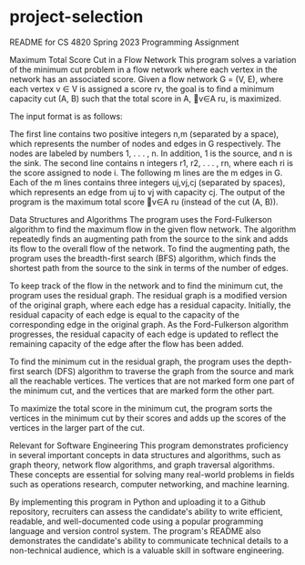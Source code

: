 # project-selection

README for CS 4820 Spring 2023 Programming Assignment

Maximum Total Score Cut in a Flow Network
This program solves a variation of the minimum cut problem in a flow network where each vertex in the network has an associated score. Given a flow network G = (V, E), where each vertex v ∈ V is assigned a score rv, the goal is to find a minimum capacity cut (A, B) such that the total score in A, 􏰂v∈A ru, is maximized.

The input format is as follows:

The first line contains two positive integers n,m (separated by a space), which represents the number of nodes and edges in G respectively. The nodes are labeled by numbers 1, . . . , n. In addition, 1 is the source, and n is the sink.
The second line contains n integers r1, r2, . . . , rn, where each ri is the score assigned to node i.
The following m lines are the m edges in G. Each of the m lines contains three integers uj,vj,cj (separated by spaces), which represents an edge from uj to vj with capacity cj.
The output of the program is the maximum total score 􏰂v∈A ru (instead of the cut (A, B)).

Data Structures and Algorithms
The program uses the Ford-Fulkerson algorithm to find the maximum flow in the given flow network. The algorithm repeatedly finds an augmenting path from the source to the sink and adds its flow to the overall flow of the network. To find the augmenting path, the program uses the breadth-first search (BFS) algorithm, which finds the shortest path from the source to the sink in terms of the number of edges.

To keep track of the flow in the network and to find the minimum cut, the program uses the residual graph. The residual graph is a modified version of the original graph, where each edge has a residual capacity. Initially, the residual capacity of each edge is equal to the capacity of the corresponding edge in the original graph. As the Ford-Fulkerson algorithm progresses, the residual capacity of each edge is updated to reflect the remaining capacity of the edge after the flow has been added.

To find the minimum cut in the residual graph, the program uses the depth-first search (DFS) algorithm to traverse the graph from the source and mark all the reachable vertices. The vertices that are not marked form one part of the minimum cut, and the vertices that are marked form the other part.

To maximize the total score in the minimum cut, the program sorts the vertices in the minimum cut by their scores and adds up the scores of the vertices in the larger part of the cut.

Relevant for Software Engineering
This program demonstrates proficiency in several important concepts in data structures and algorithms, such as graph theory, network flow algorithms, and graph traversal algorithms. These concepts are essential for solving many real-world problems in fields such as operations research, computer networking, and machine learning.

By implementing this program in Python and uploading it to a Github repository, recruiters can assess the candidate's ability to write efficient, readable, and well-documented code using a popular programming language and version control system. The program's README also demonstrates the candidate's ability to communicate technical details to a non-technical audience, which is a valuable skill in software engineering.
